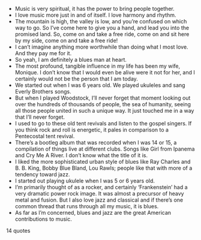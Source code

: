  - Music is very spiritual, it has the power to bring people together.
 - I love music more just in and of itself. I love harmony and rhythm.
 - The mountain is high, the valley is low, and you’re confused on which way to go. So I’ve come here to give you a hand, and lead you into the promised land. So, come on and take a free ride, come on and sit here by my side, come on and take a free ride!
 - I can’t imagine anything more worthwhile than doing what I most love. And they pay me for it.
 - So yeah, I am definitely a blues man at heart.
 - The most profound, tangible influence in my life has been my wife, Monique. I don’t know that I would even be alive were it not for her, and I certainly would not be the person that I am today.
 - We started out when I was 6 years old. We played ukuleles and sang Everly Brothers songs.
 - But when I played Woodstock, I’ll never forget that moment looking out over the hundreds of thousands of people, the sea of humanity, seeing all those people united in such a unique way. It just touched me in a way that I’ll never forget.
 - I used to go to these old tent revivals and listen to the gospel singers. If you think rock and roll is energetic, it pales in comparison to a Pentecostal tent revival.
 - There’s a bootleg album that was recorded when I was 14 or 15, a compilation of things live at different clubs. Songs like Girl from Ipanema and Cry Me A River. I don’t know what the title of it is.
 - I liked the more sophisticated urban style of blues like Ray Charles and B. B. King, Bobby Blue Bland, Lou Rawls; people like that with more of a tendency toward jazz.
 - I started out playing ukulele when I was 5 or 6 years old.
 - I’m primarily thought of as a rocker, and certainly ‘Frankenstein’ had a very dramatic power rock image. It was almost a precursor of heavy metal and fusion. But I also love jazz and classical and if there’s one common thread that runs through all my music, it is blues.
 - As far as I’m concerned, blues and jazz are the great American contributions to music.

14 quotes